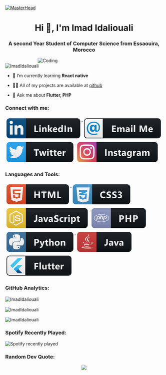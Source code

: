 [![MasterHead](https://visme.co/blog/wp-content/uploads/2019/10/animated-presentation-software-header.gif)]()

<h1 align="center">Hi 👋, I'm Imad Idaliouali</h1>
<h3 align="center">A second Year Student of Computer Science from Essaouira, Morocco</h3>
<img align="right" alt="Coding" width="400" src="https://miro.medium.com/max/680/0*7Q3yvSIv_t0ioJ-Z.gif"/>

<p align="left"> <img src="https://komarev.com/ghpvc/?username=ImadIdaliouali&label=Profile%20views&color=0e75b6&style=flat" alt="ImadIdaliouali" /> </p>

- 🌱 I’m currently learning **React native**

- 👨‍💻 All of my projects are available at [github](https://github.com/ImadIdaliouali?tab=repositories)

- 💬 Ask me about **Flutter, PHP**


### Connect with me:
<p align="left">
    <a href="https://linkedin.com/in/imad-idali-ouali-663100236/">
        <img src="https://raw.githubusercontent.com/MikeCodesDotNET/ColoredBadges/master/svg/social/linkedin.svg" alt="LinkedIn" style="vertical-align:top; margin:6px 4px">
    </a>
    <a href="mailto:imadidaliouali@gmail.com">
        <img src="https://raw.githubusercontent.com/MikeCodesDotNET/ColoredBadges/master/svg/social/email_me.svg" alt="email_me" style="vertical-align:top; margin:6px 4px">
    </a>
    <a href="https://twitter.com/imad_idaliouali/">
        <img src="https://raw.githubusercontent.com/MikeCodesDotNET/ColoredBadges/master/svg/social/twitter.svg" alt="Twitter" style="vertical-align:top; margin:6px 4px">
    </a>
    <a href="https://www.instagram.com/imad.idaliouali/">
        <img src="https://raw.githubusercontent.com/MikeCodesDotNET/ColoredBadges/master/svg/social/instagram.svg" alt="LinkedIn" style="vertical-align:top; margin:6px 4px">
    </a>
</p>

### Languages and Tools:
<p align="left">
    <a href="https://www.w3.org/html/">
        <img src="https://raw.githubusercontent.com/MikeCodesDotNET/ColoredBadges/master/svg/dev/languages/html.svg" alt="html" style="vertical-align:top; margin:6px 4px">
    </a>
    <a href="https://www.w3schools.com/css/">
        <img src="https://raw.githubusercontent.com/MikeCodesDotNET/ColoredBadges/master/svg/dev/languages/css3.svg" alt="css3" style="vertical-align:top; margin:6px 4px">
    </a>
    <a href="https://developer.mozilla.org/en-US/docs/Web/JavaScript">
        <img src="https://raw.githubusercontent.com/MikeCodesDotNET/ColoredBadges/master/svg/dev/languages/js.svg" alt="js" style="vertical-align:top; margin:6px 4px">
    </a>
    <a href="https://www.php.net">
        <img src="https://raw.githubusercontent.com/MikeCodesDotNET/ColoredBadges/master/svg/dev/languages/php.svg" alt="php" style="vertical-align:top; margin:6px 4px">
    </a>
    <a href="https://www.python.org">
        <img src="https://raw.githubusercontent.com/MikeCodesDotNET/ColoredBadges/master/svg/dev/languages/python.svg" alt="python" style="vertical-align:top; margin:6px 4px">
    </a>
    <a href="https://www.java.com">
        <img src="https://raw.githubusercontent.com/MikeCodesDotNET/ColoredBadges/master/svg/dev/languages/java.svg" alt="java" style="vertical-align:top; margin:6px 4px">
    </a>
    <a href="https://flutter.dev">
        <img src="https://raw.githubusercontent.com/MikeCodesDotNET/ColoredBadges/master/svg/dev/frameworks/flutter.svg" alt="flutter" style="vertical-align:top; margin:6px 4px">
    </a>
</p>

### GitHub Analytics:
<p><img align="center" src="https://github-readme-stats.vercel.app/api/top-langs?username=ImadIdaliouali&show_icons=true&locale=en&layout=compact" alt="ImadIdaliouali" /></p>

<p><img align="center" src="https://github-readme-stats.vercel.app/api?username=ImadIdaliouali&show_icons=true&locale=en" alt="ImadIdaliouali" /></p>

<p><img align="center" src="https://github-readme-streak-stats.herokuapp.com/?user=ImadIdaliouali" alt="ImadIdaliouali" /></p>

### Spotify Recently Played:
![Spotify recently played](https://spotify-recently-played-readme.vercel.app/api?user=5s1rw47d3q68vsbplknsilsbu)

### Random Dev Quote:
<div align="center">
    <img src="https://quotes-github-readme.vercel.app/api?type=horizontal&theme=dark"/>
</div>